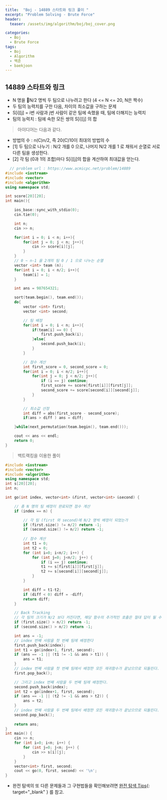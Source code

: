 ```yaml
---
title:  "Boj - 14889 스타트와 링크 풀이 "
excerpt: "Problem Solving - Brute Force"
header:
  teaser: /assets/img/algorithm/boj/boj_cover.png

categories:
  - Boj
  - Brute Force
tags:
  - Boj
  - Algorithm
  - 백준
  - baekjoon
---
```

## 14889 스타트와 링크

- N 명을 N/2 명씩 두 팀으로 나누려고 한다 (4 <= N <= 20, N은 짝수)
- 두 팀의 능력치를 구한 다음, 차이의 최소값을 구하는 문제
- S[i][j] = i번 사람과 j번 사람이 같은 팀에 속했을 때, 팀에 더해지는 능력치
- 팀의 능력치 : 팀에 속한 모든 쌍의 S[i][j] 의 합

> 아이디어는 다음과 같다.
  - 방법의 수 : n(C)n/2, 즉 20(C)10이 최대의 방법의 수
  - [1] 두 팀으로 나누기 : N/2 개를 0 으로, 나머지 N/2 개를 1 로 채워서 순열로 서로 다른 팀을 생성한다.
  - [2] 각 팀 (0과 1의 조합)마다 S[i][j]의 합을 계산하여 최대값을 얻는다.

```cpp
  // problem url : https://www.acmicpc.net/problem/14889
#include <iostream>
#include <vector>
#include <algorithm>
using namespace std;

int score[20][20];
int main(){

    ios_base::sync_with_stdio(0);
    cin.tie(0);

    int n;
    cin >> n;

    for(int i = 0; i < n; i++){
        for(int j = 0; j < n; j++){
            cin >> score[i][j];
        }
    }
    // 0 ~ n-1 을 2개의 팀 0 / 1 으로 나누는 순열
    vector <int> team (n);
    for(int i = 0; i < n/2; i++){
        team[i] = 1;
    }

    int ans = 987654321;

    sort(team.begin(), team.end());
    do{
        vector <int> first;
        vector <int> second;

        // 팀 배정
        for(int i = 0; i < n; i++){
            if(team[i] == 0) {
                first.push_back(i);
            }else{
                second.push_back(i);
            }
        }

        // 점수 계산
        int first_score = 0, second_score = 0;
        for(int i = 0; i < n/2; i++){
            for(int j = 0; j < n/2; j++){
                if (i == j) continue;
                first_score += score[first[i]][first[j]];
                second_score += score[second[i]][second[j]];
            }
        }

        // 최소값 선정
        int diff = abs(first_score - second_score);
        if(ans > diff ) ans = diff;

    }while(next_permutation(team.begin(), team.end()));

    cout << ans << endl;
    return 0;
}
```

> 백트랙킹을 이용한 풀이

```cpp
#include <iostream>
#include <vector>
#include <algorithm>
using namespace std;
int s[20][20];
int n;

int go(int index, vector<int> &first, vector<int> &second) {

    // 총 N 명의 팀 배정이 완료되면 점수 계산
    if (index == n) {

        // 각 팀 (first 와 second)에 N/2 명씩 배정이 되었는가
        if (first.size() != n/2) return -1;
        if (second.size() != n/2) return -1;
        
        // 점수 계산
        int t1 = 0;
        int t2 = 0;
        for (int i=0; i<n/2; i++) {
            for (int j=0; j<n/2; j++) {
                if (i == j) continue;
                t1 += s[first[i]][first[j]];
                t2 += s[second[i]][second[j]];
            }
        }

        int diff = t1-t2;
        if (diff < 0) diff = -diff;
        return diff;
    }

    // Back Tracking
    // 각 팀의 크기가 N/2 보다 커진다면, 해당 함수의 추가적인 호출은 절대 답이 될 수 없다.
    if (first.size() > n/2) return -1;
    if (second.size() > n/2) return -1;

    int ans = -1;
    // index 번째 사람을 첫 번째 팀에 배정한다
    first.push_back(index);
    int t1 = go(index+1, first, second);
    if (ans == -1 || (t1 != -1 && ans > t1)) {
        ans = t1;
    }
    // index 번째 사람을 첫 번째 팀에서 배정한 모든 재귀함수가 끝났으므로 되돌린다.
    first.pop_back();

    // 그리고 index 번째 사람을 두 번째 팀에 배정한다.
    second.push_back(index);
    int t2 = go(index+1, first, second);
    if (ans == -1 || (t2 != -1 && ans > t2)) {
        ans = t2;
    }
    // index 번째 사람을 두 번째 팀에서 배정한 모든 재귀함수가 끝났으므로 되돌린다.
    second.pop_back();
    
    return ans;
}
int main() {
    cin >> n;
    for (int i=0; i<n; i++) {
        for (int j=0; j<n; j++) {
            cin >> s[i][j];
        }
    }
    vector<int> first, second;
    cout << go(0, first, second) << '\n';
}
```

- 완전 탐색의 또 다른 문제들과 그 구현법들을 확인해보려면 [완전 탐색 Tips](https://hyunjae-lee.github.io/problem%20solving/bruteforce/){: target="_blank" } 를 참고.